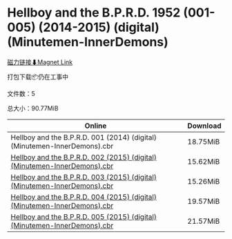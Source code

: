# Hellboy and the B.P.R.D. 1952 (001-005) (2014-2015) (digital) (Minutemen-InnerDemons)

[磁力链接⬇Magnet Link](magnet:?xt=urn:btih:198d5e72addd1a950ab8c1441b9d1a3ef097916f&dn=Hellboy%20and%20the%20B.P.R.D.%201952%20%28001-005%29%20%282014-2015%29%20%28digital%29%20%28Minutemen-InnerDemons%29)

打包下载📦仍在工事中

文件数：5

总大小：90.77MiB

Online | Download
--- | ---
Hellboy and the B.P.R.D. 001 (2014) (digital) (Minutemen-InnerDemons).cbr | 18.75MiB
[Hellboy and the B.P.R.D. 002 (2015) (digital) (Minutemen-InnerDemons).cbr](https://github.com/alicewish/markdown/blob/master/comic/Hellboy-B-P-R-D-002-2015-digital-Minutemen-InnerDemons-cbr.md) | 15.62MiB
[Hellboy and the B.P.R.D. 003 (2015) (digital) (Minutemen-InnerDemons).cbr](https://github.com/alicewish/markdown/blob/master/comic/Hellboy-B-P-R-D-003-2015-digital-Minutemen-InnerDemons-cbr.md) | 15.26MiB
[Hellboy and the B.P.R.D. 004 (2015) (digital) (Minutemen-InnerDemons).cbr](https://github.com/alicewish/markdown/blob/master/comic/Hellboy-B-P-R-D-004-2015-digital-Minutemen-InnerDemons-cbr.md) | 19.57MiB
[Hellboy and the B.P.R.D. 005 (2015) (digital) (Minutemen-InnerDemons).cbr](https://github.com/alicewish/markdown/blob/master/comic/Hellboy-B-P-R-D-005-2015-digital-Minutemen-InnerDemons-cbr.md) | 21.57MiB